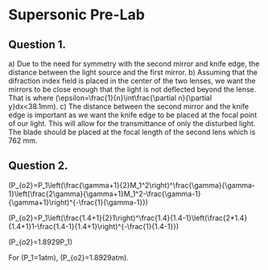 # Supersonic Pre-Lab

## Question 1.

a) Due to the need for symmetry with the second mirror and knife edge, the distance between the light source and the first mirror.
b) Assuming that the difraction index field is placed in the center of the two lenses, we want the mirrors to be close enough that the light is not deflected beyond the lense. That is where \(\epsilon=\frac{1}{n}\int\frac{\partial n}{\partial y}dx<38.1mm\).
c) The distance between the second mirror and the knife edge is important as we want the knife edge to be placed at the focal point of our light. This will allow for the transmittance of only the disturbed light. The blade should be placed at the focal length of the second lens which is 762 mm.

## Question 2.

\(P_{o2}=P_1\left(\frac{\gamma+1}{2}M_1^2\right)^\frac{\gamma}{\gamma-1}\left(\frac{2\gamma}{\gamma+1}M_1^2-\frac{\gamma-1}{\gamma+1}\right)^{-\frac{1}{\gamma-1}}\)

\(P_{o2}=P_1\left(\frac{1.4+1}{2}1\right)^\frac{1.4}{1.4-1}\left(\frac{2*1.4}{1.4+1}1-\frac{1.4-1}{1.4+1}\right)^{-\frac{1}{1.4-1}}\)

\(P_{o2}=1.8929P_1\)

For \(P_1=1atm\), \(P_{o2}=1.8929atm\).
